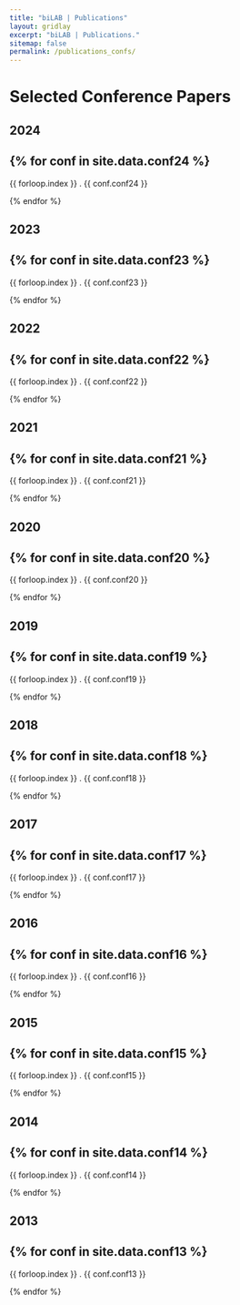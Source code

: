 ```yaml
---
title: "biLAB | Publications"
layout: gridlay
excerpt: "biLAB | Publications."
sitemap: false
permalink: /publications_confs/
---
```


# Selected Conference Papers

## 2024

{% for conf in site.data.conf24 %}
---
  {{ forloop.index }} . {{ conf.conf24 }} <br />

{% endfor %}

## 2023

{% for conf in site.data.conf23 %}
---
  {{ forloop.index }} . {{ conf.conf23 }} <br />

{% endfor %}

## 2022

{% for conf in site.data.conf22 %}
---
  {{ forloop.index }} . {{ conf.conf22 }} <br />

{% endfor %}

## 2021

{% for conf in site.data.conf21 %}
---
  {{ forloop.index }} . {{ conf.conf21 }} <br />

{% endfor %}

## 2020

{% for conf in site.data.conf20 %}
---
  {{ forloop.index }} . {{ conf.conf20 }} <br />

{% endfor %}

## 2019

{% for conf in site.data.conf19 %}
---
  {{ forloop.index }} . {{ conf.conf19 }} <br />

{% endfor %}

## 2018

{% for conf in site.data.conf18 %}
---
  {{ forloop.index }} . {{ conf.conf18 }} <br />

{% endfor %}

## 2017

{% for conf in site.data.conf17 %}
---
  {{ forloop.index }} . {{ conf.conf17 }} <br />

{% endfor %}

## 2016

{% for conf in site.data.conf16 %}
---
  {{ forloop.index }} . {{ conf.conf16 }} <br />

{% endfor %}

## 2015

{% for conf in site.data.conf15 %}
---
  {{ forloop.index }} . {{ conf.conf15 }} <br />

{% endfor %}

## 2014

{% for conf in site.data.conf14 %}
---
  {{ forloop.index }} . {{ conf.conf14 }} <br />

{% endfor %}

## 2013

{% for conf in site.data.conf13 %}
---
  {{ forloop.index }} . {{ conf.conf13 }} <br />

{% endfor %}

<!-- ## 2012

{% for conf in site.data.conf12 %}
---
  {{ conf.conf12 }} <br />

{% endfor %}

## 2010

{% for conf in site.data.conf10 %}
---
  {{ conf.conf10 }} <br />

{% endfor %}

## 2009

{% for conf in site.data.conf09 %}
---
  {{ conf.conf09 }} <br />

{% endfor %}

## 2008

{% for conf in site.data.conf08 %}
---
  {{ conf.conf08 }} <br />

{% endfor %}

## 2007

{% for conf in site.data.conf07 %}
---
  {{ conf.conf07 }} <br />

{% endfor %}

## 2006

{% for conf in site.data.conf06 %}
---
  {{ conf.conf06 }} <br />

{% endfor %}

## 2005

{% for conf in site.data.conf05 %}
---
  {{ conf.conf05 }} <br />

{% endfor %}

## 2004

{% for conf in site.data.conf04 %}
---
  {{ conf.conf04 }} <br />

{% endfor %}

## 2003

{% for conf in site.data.conf03 %}
---
  {{ conf.conf03 }} <br />

{% endfor %}

## 2002

{% for conf in site.data.conf02 %}
---
  {{ conf.conf02 }} <br />

{% endfor %} -->
  


  
